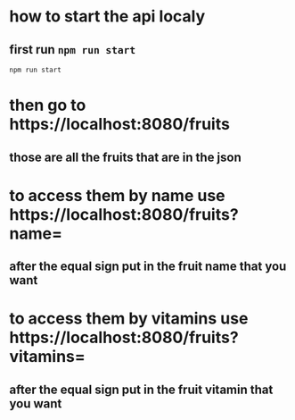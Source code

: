 # how to start the api localy
## first run ```npm run start```
``` shell
npm run start
```
# then go to https://localhost:8080/fruits
## those are all the fruits that are in the json

# to access them by name use https://localhost:8080/fruits?name=
## after the equal sign put in the fruit name that you want

# to access them by vitamins use https://localhost:8080/fruits?vitamins=
## after the equal sign put in the fruit vitamin that you want